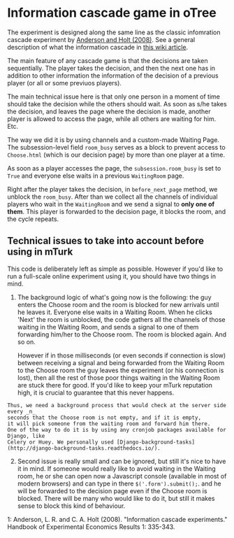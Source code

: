 # Information cascade game in oTree

The experiment is designed along the same line as the classic infomration cascade
experiment by [Anderson and Holt (2008)](#myfootnote1).
See a general description of what the information cascade in [this wiki article](https://en.wikipedia.org/wiki/Information_cascade).

The main feature of any cascade game is that the decisions are taken sequentially.
The player takes the decision, and then the next one has in addition to other information
the information of the decision of a previous player (or all or some previuos players).

The main technical issue here is that only one person in a moment of time
should take the decision while the others should wait. As soon as s/he takes the decision,
and leaves the page where the decision is made, another player is allowed to access
the page, while all others are waiting for him. Etc.

The way we did it is by using channels and a custom-made Waiting Page.
The subsession-level field `room_busy` serves as a block to prevent access to `Choose.html`
(which is our decision page) by more than one player at a time.

As soon as a player accesses the page, the `subsession.room_busy` is set to `True`
and everyone else waits in a previous `WaitingRoom` page.

Right after the player takes the decision, in `before_next_page` method, we unblock
the `room_busy`. After than we collect all the channels of individual players who wait
in the `WaitingRoom` and we send a signal to **only one of them**. This player
is forwarded to the decision page, it blocks the room, and the cycle repeats.

## Technical issues to take into account before using in mTurk

This code is deliberately left as simple as possible. However if you'd like to
run a full-scale online experiment using it, you should have two things in mind.

  1. The background logic of what's going now is the
   following: the guy enters the Choose room and the room is blocked for new  arrivals until he leaves it. Everyone else waits in a Waiting Room. When he clicks 'Next' the room is unblocked, the code gathers all the channels of those waiting in the Waiting Room, and sends a signal to one of them forwarding him/her to the Choose room. The room is blocked again. And so on.

     However if in those milliseconds (or even seconds if connection is slow) between receiving a signal and being forwarded from the Waiting Room to the Choose room the guy leaves the experiment (or his connection is lost), then all the rest of those poor things waiting in the Waiting Room are stuck there for good. If you'd like to
     keep your mTurk reputation high, it is crucial to guarantee that this never happens.

    Thus, we need a background process that would check at the server side every _n_
    seconds that the Choose room is not empty, and if it is empty,
    it will pick someone from the waiting room and forward him there.
    One of the way to do it is by using any cronjob packages available for Django, like
    Celery or Huey. We personally used [Django-background-tasks](http://django-background-tasks.readthedocs.io/).

2. Second issue is really small and can be ignored, but still it's nice to have it in mind. If someone would really like to avoid waiting in the Waiting room, he or she can open now a Javascript console (available in most of modern browsers) and can type in there `$('.form').submit();`. and he will be forwarded to the decision page even if the Choose room is blocked. There will be many who would like to do it, but still it makes sense to block this kind of behaviour.




<a name="fn1">1</a>: Anderson, L. R.
and C. A. Holt (2008). "Information cascade experiments." Handbook of
Experimental Economics Results 1: 335-343.
